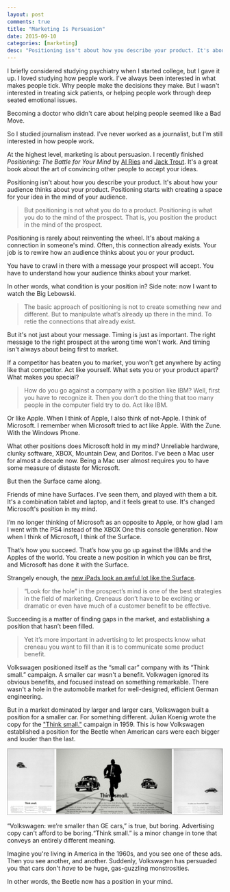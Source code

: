 ```yaml
---
layout: post
comments: true
title: "Marketing Is Persuasion"
date: 2015-09-10
categories: [marketing]
desc: "Positioning isn't about how you describe your product. It's about how your audience thinks about your product."
---
```

I briefly considered studying psychiatry when I started college, but I gave it up. I loved studying how people work. I've always been interested in what makes people tick. Why people make the decisions they make. But I wasn't interested in treating sick patients, or helping people work through deep seated emotional issues.

Becoming a doctor who didn't care about helping people seemed like a Bad Move.

So I studied journalism instead. I've never worked as a journalist, but I'm still interested in how people work.

At the highest level, marketing is about persuasion. I recently finished *Positioning: The Battle for Your Mind* by [Al Ries](http://www.ries.com/) and [Jack Trout](http://www.troutandpartners.com/trout-partners-team.asp?F=Jack&L=Trout). It's a great book about the art of convincing other people to accept your ideas.

Positioning isn't about how you describe your product. It's about how your audience thinks about your product. Positioning starts with creating a space for your idea in the mind of your audience.

<blockquote id="quote">
  But positioning is not what you do to a product. Positioning is what you do to the mind of the prospect. That is, you position the product in the mind of the prospect.
</blockquote>

Positioning is rarely about reinventing the wheel. It's about making a connection in someone's mind. Often, this connection already exists. Your job is to rewire how an audience thinks about you or your product.

You have to crawl in there with a message your prospect will accept. You have to understand how your audience thinks about your market.

In other words, what condition is your position in? Side note: now I want to watch the Big Lebowski.

<blockquote id="quote">
  The basic approach of positioning is not to create something new and different. But to manipulate what’s already up there in the mind. To retie the connections that already exist.
</blockquote>

But it's not just about your message. Timing is just as important. The right message to the right prospect at the wrong time won't work. And timing isn't always about being first to market.

If a competitor has beaten you to market, you won't get anywhere by acting like that competitor. Act like yourself. What sets you or your product apart? What makes you special?

<blockquote id="quote">
  How do you go against a company with a position like IBM? Well, first you have to recognize it. Then you don’t do the thing that too many people in the computer field try to do. Act like IBM.
</blockquote>

Or like Apple. When I think of Apple, I also think of not-Apple. I think of Microsoft. I remember when Microsoft tried to act like Apple. With the Zune. With the Windows Phone.

What other positions does Microsoft hold in my mind? Unreliable hardware, clunky software, XBOX, Mountain Dew, and Doritos. I’ve been a Mac user for almost a decade now. Being a Mac user almost requires you to have some measure of distaste for Microsoft.

But then the Surface came along.

Friends of mine have Surfaces. I’ve seen them, and played with them a bit. It's a combination tablet and laptop, and it feels great to use. It's changed Microsoft's position in my mind.

I’m no longer thinking of Microsoft as an opposite to Apple, or how glad I am I went with the PS4 instead of the XBOX One this console generation. Now when I think of Microsoft, I think of the Surface.

That’s how you succeed. That’s how you go up against the IBMs and the Apples of the world. You create a new position in which you can be first, and Microsoft has done it with the Surface.

Strangely enough, the [new iPads look an awful lot like the Surface](http://www.wired.com/2015/09/head-head-apple-ipad-pro-vs-surface-pro-3/).

<blockquote id="quote">
  “Look for the hole” in the prospect’s mind is one of the best strategies in the field of marketing. Creneaus don’t have to be exciting or dramatic or even have much of a customer benefit to be effective.
</blockquote>

Succeeding is a matter of finding gaps in the market, and establishing a position that hasn’t been filled.

<blockquote id="quote">
  Yet it’s more important in advertising to let prospects know what creneau you want to fill than it is to communicate some product benefit.
</blockquote>

Volkswagen positioned itself as the “small car” company with its “Think small.” campaign. A smaller car wasn't a benefit. Volkwagen ignored its obvious benefits, and focused instead on something remarkable. There wasn't a hole in the automobile market for well-designed, efficient German engineering.

But in a market dominated by larger and larger cars, Volkswagen built a position for a smaller car. For something different. Julian Koenig wrote the copy for the ["Think small."](https://en.wikipedia.org/wiki/Think_Small) campaign in 1959. This is how Volkswagen established a position for the Beetle when American cars were each bigger and louder than the last.

<img src="/img/think-small.jpg">

“Volkswagen: we’re smaller than GE cars,” is true, but boring. Advertising copy can't afford to be boring.“Think small.” is a minor change in tone that conveys an entirely different meaning.

Imagine you're living in America in the 1960s, and you see one of these ads. Then you see another, and another. Suddenly, Volkswagen has persuaded you that cars don't *have* to be huge, gas-guzzling monstrosities.

In other words, the Beetle now has a position in your mind.